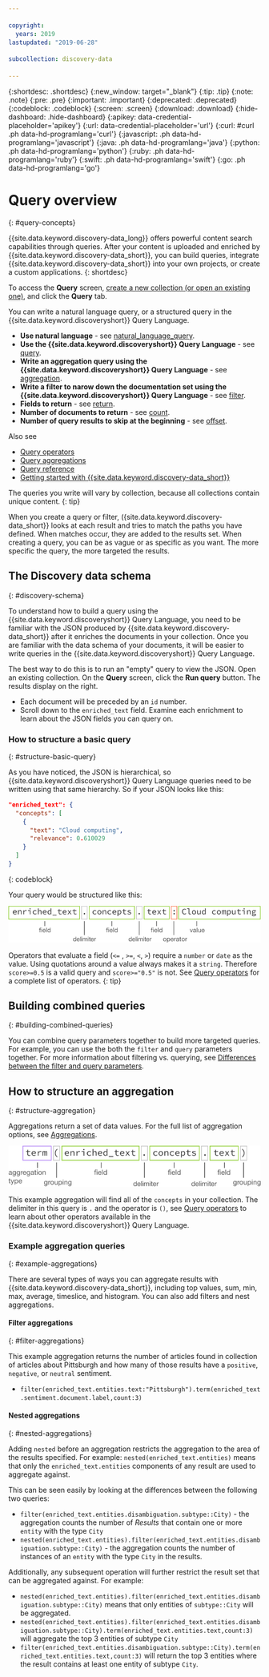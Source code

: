 ```yaml
---

copyright:
  years: 2019
lastupdated: "2019-06-28"

subcollection: discovery-data

---
```


{:shortdesc: .shortdesc}
{:new_window: target="_blank"}
{:tip: .tip}
{:note: .note}
{:pre: .pre}
{:important: .important}
{:deprecated: .deprecated}
{:codeblock: .codeblock}
{:screen: .screen}
{:download: .download}
{:hide-dashboard: .hide-dashboard}
{:apikey: data-credential-placeholder='apikey'} 
{:url: data-credential-placeholder='url'}
{:curl: #curl .ph data-hd-programlang='curl'}
{:javascript: .ph data-hd-programlang='javascript'}
{:java: .ph data-hd-programlang='java'}
{:python: .ph data-hd-programlang='python'}
{:ruby: .ph data-hd-programlang='ruby'}
{:swift: .ph data-hd-programlang='swift'}
{:go: .ph data-hd-programlang='go'}

# Query overview
{: #query-concepts}

<!-- Help for the Query screen in WD ICP4D -->

{{site.data.keyword.discovery-data_long}} offers powerful content search capabilities through queries. After your content is uploaded and enriched by {{site.data.keyword.discovery-data_short}}, you can build queries, integrate {{site.data.keyword.discovery-data_short}} into your own projects, or create a custom applications. 
{: shortdesc}

To access the **Query** screen, [create a new collection (or open an existing one)](/docs/services/discovery-data?topic=discovery-data-collections#collections), and click the **Query** tab. 

You can write a natural language query, or a structured query in the {{site.data.keyword.discoveryshort}} Query Language. 

-  **Use natural language** - see [natural_language_query](/docs/services/discovery-data?topic=discovery-data-query-parameters#nlq). 
-  **Use the {{site.data.keyword.discoveryshort}} Query Language** - see [query](/docs/services/discovery-data?topic=discovery-data-query-parameters#query).
-  **Write an aggregation query using the {{site.data.keyword.discoveryshort}} Query Language** - see [aggregation](/docs/services/discovery-data?topic=discovery-data-query-parameters#aggregation).
-  **Write a filter to narow down the documentation set using the {{site.data.keyword.discoveryshort}} Query Language** - see [filter](/docs/services/discovery-data?topic=discovery-data-query-parameters#filter).
-  **Fields to return** - see [return](/docs/services/discovery-data?topic=discovery-data-query-parameters#return).
-  **Number of documents to return** - see [count](/docs/services/discovery-data?topic=discovery-data-query-parameters#count).
-  **Number of query results to skip at the beginning** - see [offset](/docs/services/discovery-data?topic=discovery-data-query-parameters#offset).

Also see

-  [Query operators](/docs/services/discovery-data?topic=discovery-data-query-operators#query-operators)
-  [Query aggregations](/docs/services/discovery-data?topic=discovery-data-query-aggregations#query-aggregations)
-  [Query reference](/docs/services/discovery-data?topic=discovery-data-query-reference#query-reference)
-  [Getting started with {{site.data.keyword.discovery-data_short}}](/docs/services/discovery-data?topic=discovery-data-getting-started#getting-started)

The queries you write will vary by collection, because all collections contain unique content.
{: tip}

When you create a query or filter, ({site.data.keyword.discovery-data_short}} looks at each result and tries to match the paths you have defined. When matches occur, they are added to the results set. When creating a query, you can be as vague or as specific as you want. The more specific the query, the more targeted the results.

## The Discovery data schema
{: #discovery-schema}

To understand how to build a query using the {{site.data.keyword.discoveryshort}} Query Language, you need to be familiar with the JSON produced by {{site.data.keyword.discovery-data_short}} after it enriches the documents in your collection. Once you are familiar with the data schema of your documents, it will be easier to write queries in the {{site.data.keyword.discoveryshort}} Query Language. 

The best way to do this is to run an "empty" query to view the JSON. Open an existing collection. On the **Query** screen, click the **Run query** button. The results display on the right.

-  Each document will be preceded by an `id` number.
-  Scroll down to the `enriched_text` field. Examine each enrichment to learn about the JSON fields you can query on.
    
### How to structure a basic query
{: #structure-basic-query}

As you have noticed, the JSON is hierarchical, so {{site.data.keyword.discoveryshort}} Query Language queries need to be written using that same hierarchy. So if your JSON looks like this:

```json
"enriched_text": {
  "concepts": [
    {
      "text": "Cloud computing",
      "relevance": 0.610029
    }
  ]
}
```
{: codeblock}

Your query would be structured like this:

![Example query structure](images/query_structure2.png)

  Operators that evaluate a field (`<=` , `>=`, `<`, `>`) require a `number` or `date` as the value. Using quotations around a value always makes it a `string`. Therefore `score>=0.5` is a valid query and `score>="0.5"` is not. See [Query operators](/docs/services/discovery-data?topic=discovery-data-query-operators#query-operators) for a complete list of operators.
  {: tip}

## Building combined queries
{: #building-combined-queries}

You can combine query parameters together to build more targeted queries. For example, you can use the both the `filter` and `query` parameters together. For more information about filtering vs. querying, see [Differences between the filter and query parameters](/docs/services/discovery-data?topic=discovery-data-query-parameters#filtervquery).

## How to structure an aggregation
{: #structure-aggregation}

Aggregations return a set of data values. For the full list of aggregation options, see [Aggregations](/docs/services/discovery-data?topic=discovery-data-query-reference#aggregations).

![Example aggregation query structure](images/aggregation_structure.png)

This example aggregation will find all of the `concepts` in your collection.
The delimiter in this query is `.` and the operator is `()`, see [Query operators](/docs/services/discovery-data?topic=discovery-data-query-operators#query-operators) to learn about other operators available in the {{site.data.keyword.discoveryshort}} Query Language.

### Example aggregation queries
{: #example-aggregations}

There are several types of ways you can aggregate results with {{site.data.keyword.discovery-data_short}}, including top values, sum, min, max, average, timeslice, and histogram. You can also add filters and nest aggregations.

#### Filter aggregations
{: #filter-aggregations}

This example aggregation returns the number of articles found in collection of articles about Pittsburgh and how many of those results have a `positive`, `negative`, or `neutral` sentiment.

- `filter(enriched_text.entities.text:"Pittsburgh").term(enriched_text.sentiment.document.label,count:3)`


#### Nested aggregations
{: #nested-aggregations}

Adding `nested` before an aggregation restricts the aggregation to the area of the results specified. For example: `nested(enriched_text.entities)` means that only the `enriched_text.entities` components of any result are used to aggregate against.

This can be seen easily by looking at the differences between the following two queries:
- `filter(enriched_text.entities.disambiguation.subtype::City)` - the aggregation counts the number of *Results* that contain one or more `entity` with the type `City`
- `nested(enriched_text.entities).filter(enriched_text.entities.disambiguation.subtype::City)` - the aggregation counts the number of instances of an `entity` with the type `City` in the results.  

Additionally, any subsequent operation will further restrict the result set that can be aggregated against. For example:

- `nested(enriched_text.entities).filter(enriched_text.entities.disambiguation.subtype::City)` means that only entities of `subtype::City` will be aggregated.
- `nested(enriched_text.entities).filter(enriched_text.entities.disambiguation.subtype::City).term(enriched_text.entities.text,count:3)` will aggregate the top 3 entities of subtype `City`
- `filter(enriched_text.entities.disambiguation.subtype::City).term(enriched_text.entities.text,count:3)` will return the top 3 entities where the result contains at least one entity of subtype `City`.



